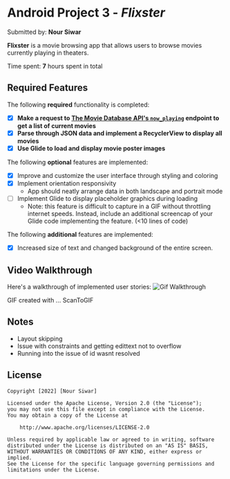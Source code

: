 # Android Project 3 - *Flixster*

Submitted by: **Nour Siwar**

**Flixster** is a movie browsing app that allows users to browse movies currently playing in theaters.

Time spent: **7** hours spent in total

## Required Features

The following **required** functionality is completed:

- [X] **Make a request to [The Movie Database API's `now_playing`](https://developers.themoviedb.org/3/movies/get-now-playing) endpoint to get a list of current movies**
- [X] **Parse through JSON data and implement a RecyclerView to display all movies**
- [X] **Use Glide to load and display movie poster images**

The following **optional** features are implemented:

- [X] Improve and customize the user interface through styling and coloring
- [X] Implement orientation responsivity
  - App should neatly arrange data in both landscape and portrait mode
- [ ] Implement Glide to display placeholder graphics during loading
  - Note: this feature is difficult to capture in a GIF without throttling internet speeds.  Instead, include an additional screencap of your Glide code implementing the feature.  (<10 lines of code)

The following **additional** features are implemented:

- [X] Increased size of text and changed background of the entire screen.

## Video Walkthrough

Here's a walkthrough of implemented user stories:
<img src='Flixster.gif' title='Gif Walkthrough' width='' alt='Gif Walkthrough' />

<!-- Replace this with whatever GIF tool you used! -->
GIF created with ... ScanToGIF

## Notes

* Layout skipping
* Issue with constraints and getting edittext not to overflow
* Running into the issue of id wasnt resolved

## License

    Copyright [2022] [Nour Siwar]

    Licensed under the Apache License, Version 2.0 (the "License");
    you may not use this file except in compliance with the License.
    You may obtain a copy of the License at

        http://www.apache.org/licenses/LICENSE-2.0

    Unless required by applicable law or agreed to in writing, software
    distributed under the License is distributed on an "AS IS" BASIS,
    WITHOUT WARRANTIES OR CONDITIONS OF ANY KIND, either express or implied.
    See the License for the specific language governing permissions and
    limitations under the License.
